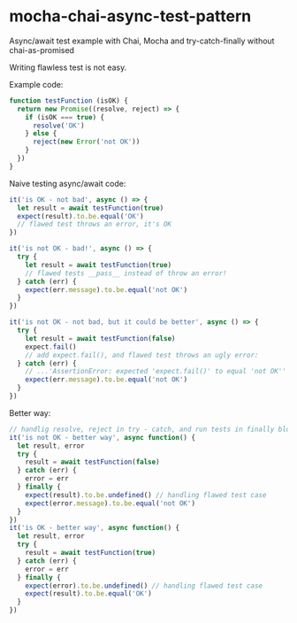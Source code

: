 # mocha-chai-async-test-pattern
Async/await test example with Chai, Mocha and try-catch-finally without chai-as-promised

Writing flawless test is not easy.

Example code:

```javascript
function testFunction (isOK) {
  return new Promise((resolve, reject) => {
    if (isOK === true) {
      resolve('OK')
    } else {
      reject(new Error('not OK'))
    }
  })
}
```

Naive testing async/await code:

```javascript
it('is OK - not bad', async () => {
  let result = await testFunction(true)
  expect(result).to.be.equal('OK')
  // flawed test throws an error, it's OK
})

it('is not OK - bad!', async () => {
  try {
    let result = await testFunction(true)
    // flawed tests __pass__ instead of throw an error!
  } catch (err) {
    expect(err.message).to.be.equal('not OK')
  }
})

it('is not OK - not bad, but it could be better', async () => {
  try {
    let result = await testFunction(false)
    expect.fail()
    // add expect.fail(), and flawed test throws an ugly error:
  } catch (err) {
    // ...'AssertionError: expected 'expect.fail()' to equal 'not OK''
    expect(err.message).to.be.equal('not OK')
  }
})
```

Better way:

```javascript
// handlig resolve, reject in try - catch, and run tests in finally block
it('is not OK - better way', async function() {
  let result, error
  try {
    result = await testFunction(false)
  } catch (err) {
    error = err
  } finally {
    expect(result).to.be.undefined() // handling flawed test case
    expect(error.message).to.be.equal('not OK')
  }
})
it('is OK - better way', async function() {
  let result, error
  try {
    result = await testFunction(true)
  } catch (err) {
    error = err
  } finally {
    expect(error).to.be.undefined() // handling flawed test case
    expect(result).to.be.equal('OK')
  }
})
```
